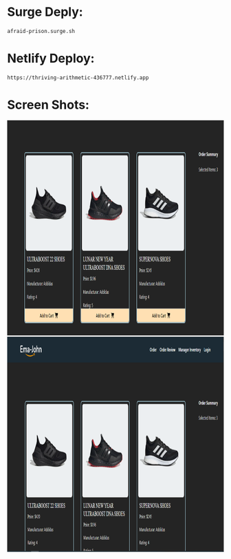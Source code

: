 # Surge Deply:
```
afraid-prison.surge.sh
```
# Netlify Deploy:
```
https://thriving-arithmetic-436777.netlify.app
```
# Screen Shots: 
<img src="./1.PNG" style="width: 100%; height: 500px">
<img src="./2.PNG" style="width: 100%; height: 500px">